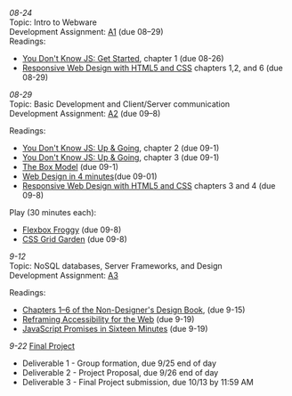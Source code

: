*08-24*  
Topic: Intro to Webware  
Development Assignment: [A1](https://github.com/cs4241-22a/a1-gettingstarted/blob/main/README.md) (due 08–29)  
Readings:  
- [You Don't Know JS: Get Started](https://github.com/getify/You-Dont-Know-JS/blob/2nd-ed/get-started/ch1.md), chapter 1 (due 08-26)  
- [Responsive Web Design with HTML5 and CSS](https://learning.oreilly.com/library/view/responsive-web-design/9781839211560/) chapters 1,2, and 6 (due 08-29)  

*08-29*  
Topic: Basic Development and Client/Server communication  
Development Assignment: [A2](https://github.com/cs4241-22a/a2-shortstack/blob/main/README.md) (due 09–8)

Readings:  
- [You Don't Know JS: Up & Going](https://github.com/getify/You-Dont-Know-JS/blob/2nd-ed/get-started/ch2.md), chapter 2 (due 09-1)
- [You Don't Know JS: Up & Going](https://github.com/getify/You-Dont-Know-JS/blob/2nd-ed/get-started/ch3.md), chapter 3 (due 09-1)
- [The Box Model](https://developer.mozilla.org/en-US/docs/Learn/CSS/Building_blocks/The_box_model) (due 09-1)
- [Web Design in 4 minutes](https://jgthms.com/web-design-in-4-minutes/)(due 09-01)
- [Responsive Web Design with HTML5 and CSS](https://learning.oreilly.com/library/view/responsive-web-design/9781839211560/) chapters 3 and 4 (due 09-8) 

Play (30 minutes each):  
- [Flexbox Froggy](https://flexboxfroggy.com/) (due 09-8)
- [CSS Grid Garden](https://cssgridgarden.com/) (due 09-8)

*9-12*  
Topic: NoSQL databases, Server Frameworks, and Design  
Development Assignment: [A3](https://github.com/cs4241-22a/a3-persistence/blob/main/README.md)  

Readings:
- [Chapters 1–6 of the Non-Designer's Design Book](https://wpi.primo.exlibrisgroup.com/discovery/fulldisplay?docid=alma9936728683104746&context=L&vid=01WPI_INST:Default&lang=en&search_scope=MyInst_and_CI&adaptor=Local%20Search%20Engine&tab=Everything&query=any,contains,non-designers%20design%20book), (due 9-15)
- [Reframing Accessibility for the Web](https://alistapart.com/article/reframing-accessibility-for-the-web/) (due 9-19)
- [JavaScript Promises in Sixteen Minutes](https://medium.com/quick-code/javascript-promises-in-twenty-minutes-3aac5b65b887) (due 9-19)

*9-22*
[Final Project](https://github.com/cs4241-22a/final_project/blob/main/README.md)   
- Deliverable 1 - Group formation, due 9/25 end of day
- Deliverable 2 - Project Proposal, due 9/26 end of day
- Deliverable 3 - Final Project submission, due 10/13 by 11:59 AM
